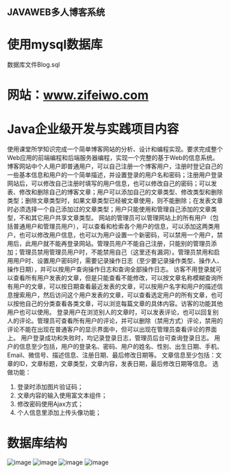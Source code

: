 ## JAVAWEB多人博客系统
# 使用mysql数据库
数据库文件Blog.sql
# 网站：www.zifeiwo.com

# Java企业级开发与实践项目内容
   使用课堂所学知识完成一个简单博客网站的分析、设计和编程实现。要求完成整个Web应用的前端编程和后端服务器编程，实现一个完整的基于Web的信息系统。
   博客网站中个人用户即普通用户，可以自己注册一个博客用户，注册时登记自己的一些基本信息和用户的一个简单描述，并设置登录的用户名和密码；注册用户登录网站后，可以修改自己注册时填写的用户信息，也可以修改自己的密码；可以发表、修改和删除自己的博客文章；用户可以添加自己的文章类型、修改类型和删除类型；删除文章类型时，如果文章类型已经被文章使用，则不能删除；在发表文章时必须选择一个自己添加过的文章类型；用户只能使用和管理自己添加的文章类型，不和其它用户共享文章类型。
   网站的管理员可以管理网站上的所有用户（包括普通用户和管理员用户），可以查看和检索各个用户的信息，可以添加这两类用户，也可以修改用户信息，也可以为用户设置一个新密码，可以禁用一个用户，禁用后，此用户就不能再登录网站。管理员用户不能自己注册，只能别的管理员添加；管理员禁用管理员用户时，不能禁用自己（这里还有漏洞）。管理员禁用和启用用户时、设置用户密码时，需要记录操作日志（至少要记录操作类型、操作人、操作日期），并可以按用户查询操作日志和查询全部操作日志。
   访客不用登录就可以查看所有用户发表的文章，但是只能查看不能修改，可以按文章名称模糊查询所有用户的文章，可以按日期查看最近发表的文章，可以按用户名字和用户的描述信息搜索用户，然后访问这个用户发表的文章，可以查看选定用户的所有文章，也可以按他自己的分类查看各类文章，可以浏览每篇文章的具体内容。访客的功能其他用户也可以使用。
   登录用户在浏览别人的文章时，可以发表评论，也可以回复别人的评论。管理员可查看所有用户的评论，并可以删除（禁用方式）评论，禁用的评论不能在出现在普通客户的显示界面中，但可以出现在管理员查看评论的界面上。
   用户登录成功和失败时，均记录登录日志，管理员后台可查询登录日志。
   用户的信息至少包括，用户的登录名、密码、用户的姓名、性别、出生日期、手机、Email、微信号、描述信息、注册日期、最后修改日期等。
   文章信息至少包括：文章的ID，文章标题，文章类型，文章内容，发表日期，最后修改日期等信息。
选做功能：
1. 登录时添加图片验证码；
2. 文章内容的输入使用富文本组件；
3. 修改密码使用Ajax方式；
4. 个人信息里添加上传头像功能；

# 数据库结构
![image](https://user-images.githubusercontent.com/80198566/143457064-70a3a4b1-fc41-4485-acc0-eba0a0ac5eb3.png)
![image](https://user-images.githubusercontent.com/80198566/143457155-b36c4626-0fed-48ed-bd72-1d645c9ec037.png)
![image](https://user-images.githubusercontent.com/80198566/143457217-0a66dc01-5f8d-4c01-94a0-cf9efccce67c.png)
![image](https://user-images.githubusercontent.com/80198566/143457271-8199a695-0896-4f3d-9677-45382973b32d.png)

